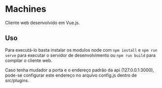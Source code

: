 # Machines

Cliente web desenvolvido em Vue.js. 

## Uso

Para executá-lo basta instalar os modulos node com ```npm install``` e ```npm run serve``` para executar o servidor de desenvolvimento ou ```npm run build``` para compilar o cliente web.

Caso tenha mudador a porta e o endereço padrão da api (127.0.0.1:3000), pode-se configurar este endereço no arquivo config.js dentro de src/plugins.